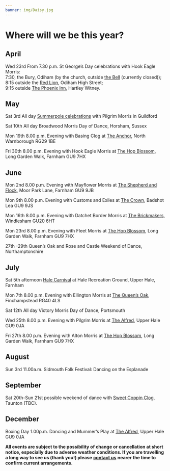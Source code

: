 ```yaml
---
banner: img/Daisy.jpg
---
```

# Where will we be this year?

## April

Wed 23rd From 7.30 p.m. St George’s Day celebrations with Hook Eagle Morris:  
7:30, the Bury, Odiham (by the church, outside [the Bell](https://www.facebook.com/SavingTheBell/) (currently closed));  
8:15 outside the [Red Lion](https://camra.org.uk/pubs/red-lion-odiham-179422), Odiham High Street;  
9:15 outside [The Phoenix Inn](https://camra.org.uk/pubs/phoenix-hartley-wintney-179305), Hartley Witney.

## May

Sat 3rd All day [Summerpole celebrations](https://www.pilgrimmorris.org.uk/summerpole/) with Pilgrim Morris in Guildford

Sat 10th All day Broadwood Morris Day of Dance, Horsham, Sussex

Mon 19th 8.00 p.m. Evening with Basing Clog at [The Anchor](https://camra.org.uk/pubs/anchor-inn-north-warnborough-179278), North Warnborough RG29 1BE

Fri 30th 8.00 p.m. Evening with Hook Eagle Morris at [The Hop Blossom](https://camra.org.uk/pubs/hop-blossom-farnham-150608), Long Garden Walk, Farnham GU9 7HX

## June

Mon 2nd 8.00 p.m. Evening with Mayflower Morris at [The Shepherd and Flock](https://camra.org.uk/pubs/shepherd-flock-farnham-151198), Moor Park Lane, Farnham GU9 9JB

Mon 9th 8.00 p.m. Evening with Customs and Exiles at [The Crown](https://camra.org.uk/pubs/crown-inn-badshot-lea-150286), Badshot Lea GU9 9JS

Mon 16th 8.00 p.m. Evening with Datchet Border Morris at [The Brickmakers](https://camra.org.uk/pubs/brickmakers-windlesham-151531), Windlesham GU20 6HT

Mon 23rd 8.00 p.m. Evening with Fleet Morris at [The Hop Blossom](https://camra.org.uk/pubs/hop-blossom-farnham-150608), Long Garden Walk, Farnham GU9 7HX

27th -29th Queen’s Oak and Rose and Castle Weekend of Dance, Northamptonshire

## July

Sat 5th afternoon [Hale Carnival](https://www.halecarnival.co.uk/) at Hale Recreation Ground, Upper Hale, Farnham

Mon 7th 8.00 p.m. Evening with Ellington Morris at [The Queen’s Oak](https://camra.org.uk/pubs/queens-oak-finchampstead-152123), Finchampstead RG40 4LS

Sat 12th All day Victory Morris Day of Dance, Portsmouth

Wed 25th 8.00 p.m. Evening with Pilgrim Morris at [The Alfred](https://camra.org.uk/pubs/alfred-free-house-upper-hale-150998), Upper Hale GU9 0JA

Fri 27th 8.00 p.m. Evening with Alton Morris at [The Hop Blossom](https://camra.org.uk/pubs/hop-blossom-farnham-150608), Long Garden Walk, Farnham GU9 7HX

## August

Sun 3rd 11.00a.m. Sidmouth Folk Festival: Dancing on the Esplanade

## September

Sat 20th-Sun 21st possible weekend of dance with [Sweet Coppin Clog](https://sweetcoppinclog.wordpress.com/), Taunton (TBC).

## December

Boxing Day 1.00p.m. Dancing and Mummer’s Play at [The Alfred](https://camra.org.uk/pubs/alfred-free-house-upper-hale-150998), Upper Hale GU9 0JA

**All events are subject to the possibility of change or cancellation at short notice, especially due to adverse weather conditions. If you are travelling a long way to see us (thank you!) please** [**contact us**](/contact/) **nearer the time to confirm current arrangements.**